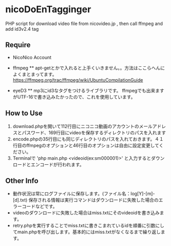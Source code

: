 nicoDoEnTagginger
=================

PHP script for download video file from nicovideo.jp , then call ffmpeg and add id3v2.4 tag

Require
--------
* NicoNico Account

* ffmpeg
** apt-getとかで入れると上手くいきません。。方法はここらへんによくまとまってます。
<https://ffmpeg.org/trac/ffmpeg/wiki/UbuntuCompilationGuide>

* eyeD3
** mp3にid3なタグをつけるライブラリです。 ffmpegでも出来ますがUTF-16で書き込みたかったので、これを使用しています。

How to Use
----------
1. download.phpを開いて112行目にニコニコ動画のアカウントのメールアドレスとパスワード、169行目にvideoを保存するディレクトリのパスを入れます
2. encode.phpの35行目にも同じディレクトリのパスを入れておきます。４１行目のffmpegのオプションと46行目のオプションは自由に設定変更してください。
3. Terminalで 'php main.php <videoid(ex:sm000001)>' と入力するとダウンロードとエンコードが行われます。

Other Info
----------
* 動作状況は常にログファイルに保存します。(ファイル名：log[Y]-[m]-[d].txt)
		  保存される情報は実行コマンドはダウンロードに失敗した場合のエラーコードなどです。
* videoのダウンロードに失敗した場合はmiss.txtにそのvideoidを書き込みます。
* retry.phpを実行することでmiss.txtに書きこまれているidを順番に引数にしてmain.phpを呼び出します。基本的にはmiss.txtがなくなるまで繰り返します。
